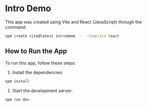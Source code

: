 # Intro Demo

This app was created using Vite and React (JavaScript) through the command:

```bash
npm create vite@latest introdemo -- --template react
```

## How to Run the App

To run this app, follow these steps:

1. Install the dependencies:

```bash
npm install
```

1. Start the development server:

```bash
npm run dev
```
